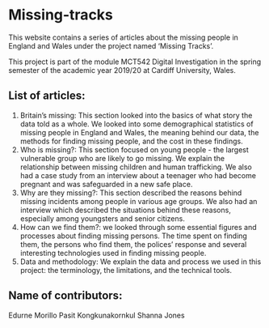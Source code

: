 # Missing-tracks

This website contains a series of articles about the missing people in England and Wales under the project named ‘Missing Tracks’. 

This project is part of the module MCT542 Digital Investigation in the spring semester of the academic year 2019/20 at Cardiff University, Wales.

## List of articles:

1. Britain’s missing: This section looked into the basics of what story the data told as a whole. We looked into some demographical statistics of missing people in England and Wales, the meaning behind our data, the methods for finding missing people, and the cost in these findings.
2. Who is missing?: This section focused on young people - the largest vulnerable group who are likely to go missing. We explain the relationship between missing children and human trafficking. We also had a case study from an interview about a teenager who had become pregnant and was safeguarded in a new safe place.
3. Why are they missing?: This section described the reasons behind missing incidents among people in various age groups. We also had an interview which described the situations behind these reasons, especially among youngsters and senior citizens.
4. How can we find them?: we looked through some essential figures and processes about finding missing persons. The time spent on finding them, the persons who find them, the polices’ response and several interesting technologies used in finding missing people.
5. Data and methodology: We explain the data and process we used in this project: the terminology, the limitations, and the technical tools.

## Name of contributors:

Edurne Morillo
Pasit Kongkunakornkul
Shanna Jones